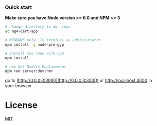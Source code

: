 
### Quick start
**Make sure you have Node version >= 6.0 and NPM >= 3**

```bash
# change directory to our repo
cd ng4-cart-app

# WINDOWS only. In terminal as administrator
npm install -g node-pre-gyp

# install the repo with npm
npm install

# use Hot Module Replacement
npm run server:dev:hmr

```
go to [http://0.0.0.0:3000](http://0.0.0.0:3000) or [http://localhost:3000](http://localhost:3000) in your browser

# License
 [MIT](/LICENSE)
